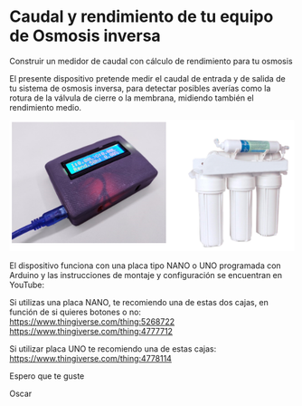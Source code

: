 # Caudal y rendimiento de tu equipo de Osmosis inversa
Construir un medidor de caudal con cálculo de rendimiento para tu osmosis

El presente dispositivo pretende medir el caudal de entrada y de salida de tu sistema de osmosis inversa, para detectar posibles averías como la rotura de la válvula de cierre o la membrana, midiendo también el rendimiento medio.

![imagenDispositivo](https://github.com/OscarCalero/Rendimiento_Osmosis/blob/main/ImagenRendimiento.PNG?raw=true)

El dispositivo funciona con una placa tipo NANO o UNO programada con Arduino y las instrucciones de montaje y configuración se encuentran en YouTube:



Si utilizas una placa NANO, te recomiendo una de estas dos cajas, en función de si quieres botones o no:
https://www.thingiverse.com/thing:5268722
https://www.thingiverse.com/thing:4777712

Si utilizar placa UNO te recomiendo una de estas cajas:
https://www.thingiverse.com/thing:4778114


Espero que te guste

Oscar
